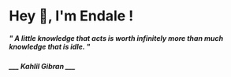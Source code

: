 <h1 title="head"> Hey 👋, I'm Endale !</h1>

**<h5><i>" A little knowledge that acts is worth infinitely more than much knowledge that is idle. "</i></h5>**

*<b>___ Kahlil Gibran ___</b>*
